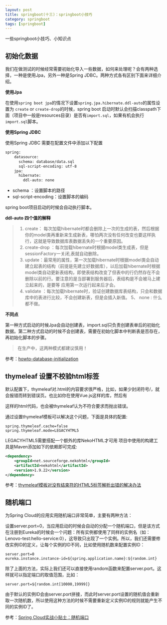 ```yaml
---
layout: post
title: springboot(十三)：springboot小技巧
category: springboot 
tags: [springboot]
---
```


一些springboot小技巧、小知识点


##  初始化数据

我们在做测试的时候经常需要初始化导入一些数据，如何来处理呢？会有两种选择，一种是使用Jpa，另外一种是Spring JDBC。两种方式各有区别下面来详细介绍。


**使用Jpa**

在使用```spring boot jpa```的情况下设置```spring.jpa.hibernate.ddl-auto```的属性设置为 ```create``` or ```create-drop```的时候，spring boot 启动时默认会扫描classpath下面（项目中一般是resources目录）是否有```import.sql```，如果有机会执行```import.sql```脚本。


**使用Spring JDBC**

使用Spring JDBC 需要在配置文件中添加以下配置

``` xml
spring:
    datasource:
      schema: database/data.sql
      sql-script-encoding: utf-8
    jpa:
      hibernate:
        ddl-auto: none
```

- schema ：设置脚本的路径
- sql-script-encoding：设置脚本的编码

spring boot项目启动的时候会自动执行脚本。

**ddl-auto 四个值的解释**

> 1. create： 每次加载hibernate时都会删除上一次的生成的表，然后根据你的model类再重新来生成新表，哪怕两次没有任何改变也要这样执行，这就是导致数据库表数据丢失的一个重要原因。
> 2. create-drop ：每次加载hibernate时根据model类生成表，但是sessionFactory一关闭,表就自动删除。
> 3. update：最常用的属性，第一次加载hibernate时根据model类会自动建立起表的结构（前提是先建立好数据库），以后加载hibernate时根据 model类自动更新表结构，即使表结构改变了但表中的行仍然存在不会删除以前的行。要注意的是当部署到服务器后，表结构是不会被马上建立起来的，是要等 应用第一次运行起来后才会。
> 4.  validate ：每次加载hibernate时，验证创建数据库表结构，只会和数据库中的表进行比较，不会创建新表，但是会插入新值。
> 5、 none  : 什么都不做。

**不同点**

第一种方式启动的时候Jpa会自动创建表，import.sql只负责创建表单后的初始化数据。第二种方式启动的时候不会创建表，需要在初始化脚本中判断表是否存在，再初始化脚本的步骤。


> 在生产中，这两种模式都建议慎用！



参考：[howto-database-initialization](https://docs.spring.io/spring-boot/docs/current/reference/html/howto-database-initialization.html)

##  thymeleaf 设置不校验html标签

默认配置下，thymeleaf对.html的内容要求很严格，比如<meta charset="UTF-8" />，如果少封闭符号/，就会报错而转到错误页。也比如你在使用Vue.js这样的库，然后有<div v-cloak></div>这样的html代码，也会被thymeleaf认为不符合要求而抛出错误。

通过设置thymeleaf模板可以解决这个问题，下面是具体的配置:

``` properties
spring.thymeleaf.cache=false
spring.thymeleaf.mode=LEGACYHTML5
```

LEGACYHTML5需要搭配一个额外的库NekoHTML才可用
项目中使用的构建工具是Maven添加如下的依赖即可完成:

``` xml
<dependency>
	<groupId>net.sourceforge.nekohtml</groupId>
	<artifactId>nekohtml</artifactId>
	<version>1.9.22</version>
</dependency>
``` 

参考：[thymeleaf模板对没有结束符的HTML5标签解析出错的解决办法](http://blog.csdn.net/yalishadaa/article/details/60768811)



## 随机端口

为Spring Cloud的应用实用随机端口非常简单，主要有两种方法：

设置server.port=0，当应用启动的时候会自动的分配一个随机端口，但是该方式在注册到Eureka的时候会一个问题：所有实例都使用了同样的实例名（如：Lenovo-test:hello-service:0），这导致只出现了一个实例。所以，我们还需要修改实例ID的定义，让每个实例的ID不同，比如使用随机数来配置实例ID：

``` properties
server.port=0
eureka.instance.instance-id=${spring.application.name}:${random.int}
```

除了上面的方法，实际上我们还可以直接使用random函数来配置server.port。这样就可以指定端口的取值范围，比如：

``` properties
server.port=${random.int[10000,19999]}
```

由于默认的实例ID会由server.port拼接，而此时server.port设置的随机值会重新取一次随机数，所以使用这种方法的时候不需要重新定义实例ID的规则就能产生不同的实例ID了。

参考：[Spring Cloud实战小贴士：随机端口](http://blog.didispace.com/spring-cloud-tips-2/)



